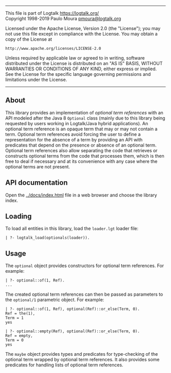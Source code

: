 ________________________________________________________________________

This file is part of Logtalk <https://logtalk.org/>  
Copyright 1998-2019 Paulo Moura <pmoura@logtalk.org>

Licensed under the Apache License, Version 2.0 (the "License");
you may not use this file except in compliance with the License.
You may obtain a copy of the License at

    http://www.apache.org/licenses/LICENSE-2.0

Unless required by applicable law or agreed to in writing, software
distributed under the License is distributed on an "AS IS" BASIS,
WITHOUT WARRANTIES OR CONDITIONS OF ANY KIND, either express or implied.
See the License for the specific language governing permissions and
limitations under the License.
________________________________________________________________________


About
-----

This library provides an implementation of *optional term references* with
an API modeled after the Java 8 `Optional` class (mainly due to this library
being requested by users working in Logtalk/Java hybrid applications). An
optional term reference is an opaque term that may or may not contain a
term. Optional term references avoid forcing the user to define a
representation for the absence of a term by providing an API with predicates
that depend on the presence or absence of an optional term. Optional term
references also allow separating the code that retrieves or constructs
optional terms from the code that processes them, which is then free to
deal if necessary and at its convenience with any case where the optional
terms are not present.


API documentation
-----------------

Open the [../docs/index.html](../docs/index.html) file in a web browser
and choose the library index.


Loading
-------

To load all entities in this library, load the `loader.lgt` loader file:

	| ?- logtalk_load(optionals(loader)).


Usage
-----

The `optional` object provides constructors for optional term references. For
example:

	| ?- optional::of(1, Ref).
	...

The created optional term references can then be passed as parameters to the
`optional/1` parametric object. For example:

	| ?- optional::of(1, Ref), optional(Ref)::or_else(Term, 0).
	Ref = the(1),
	Term = 1
	yes

	| ?- optional::empty(Ref), optional(Ref)::or_else(Term, 0).
	Ref = empty,
	Term = 0
	yes

The `maybe` object provides types and predicates for type-checking of the
optional term wrapped by optional term references. It also provides some 
predicates for handling lists of optional term references.
